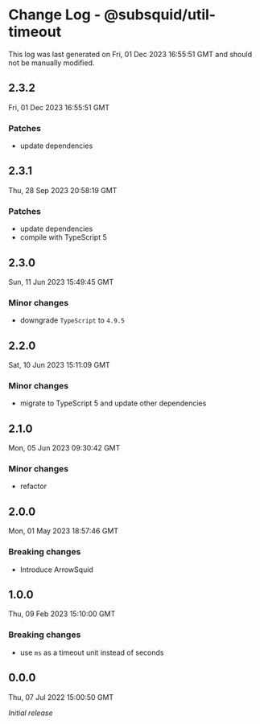 # Change Log - @subsquid/util-timeout

This log was last generated on Fri, 01 Dec 2023 16:55:51 GMT and should not be manually modified.

## 2.3.2
Fri, 01 Dec 2023 16:55:51 GMT

### Patches

- update dependencies

## 2.3.1
Thu, 28 Sep 2023 20:58:19 GMT

### Patches

- update dependencies
- compile with TypeScript 5

## 2.3.0
Sun, 11 Jun 2023 15:49:45 GMT

### Minor changes

- downgrade `TypeScript` to `4.9.5`

## 2.2.0
Sat, 10 Jun 2023 15:11:09 GMT

### Minor changes

- migrate to TypeScript 5 and update other dependencies

## 2.1.0
Mon, 05 Jun 2023 09:30:42 GMT

### Minor changes

- refactor

## 2.0.0
Mon, 01 May 2023 18:57:46 GMT

### Breaking changes

- Introduce ArrowSquid

## 1.0.0
Thu, 09 Feb 2023 15:10:00 GMT

### Breaking changes

- use `ms` as a timeout unit instead of seconds

## 0.0.0
Thu, 07 Jul 2022 15:00:50 GMT

_Initial release_

